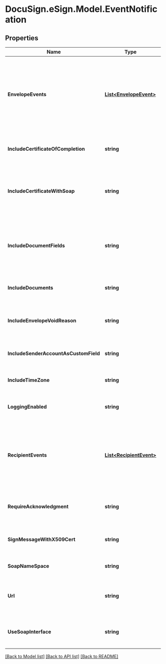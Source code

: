 # DocuSign.eSign.Model.EventNotification
## Properties

Name | Type | Description | Notes
------------ | ------------- | ------------- | -------------
**EnvelopeEvents** | [**List&lt;EnvelopeEvent&gt;**](EnvelopeEvent.md) | A list of envelope-level event statuses that will trigger Connect to send updates to the endpoint specified in the &#x60;url&#x60; property.   To receive notifications, you must include either an &#x60;envelopeEvents&#x60; node or a &#x60;recipientEvents&#x60; node. You do not need to specify both. | [optional] 
**IncludeCertificateOfCompletion** | **string** | When set to **true**, the Connect Service includes the Certificate of Completion with completed envelopes.  | [optional] 
**IncludeCertificateWithSoap** | **string** | When set to **true**, this tells the Connect service to send the DocuSign signedby certificate as part of the outgoing SOAP xml. This appears in the XML as wsse:BinarySecurityToken. | [optional] 
**IncludeDocumentFields** | **string** | When set to **true**, the Document Fields associated with envelope documents are included in the data. Document Fields are optional custom name-value pairs added to documents using the API.  | [optional] 
**IncludeDocuments** | **string** | When set to **true**, the PDF documents are included in the message along with the updated XML.  | [optional] 
**IncludeEnvelopeVoidReason** | **string** | When set to **true**, this tells the Connect Service to include the void reason, as entered by the person that voided the envelope, in the message.  | [optional] 
**IncludeSenderAccountAsCustomField** | **string** | When set to **true**, the sender account ID is included as a envelope custom field in the data.  | [optional] 
**IncludeTimeZone** | **string** | When set to **true**, the envelope time zone information is included in the message.  | [optional] 
**LoggingEnabled** | **string** | When set to **true**, logging is turned on for envelope events on the Web Console Connect page.  | [optional] 
**RecipientEvents** | [**List&lt;RecipientEvent&gt;**](RecipientEvent.md) | A list of recipient event statuses that will trigger Connect to send updates to   the endpoint specified in the url property.  To receive notifications, you must include either an &#x60;envelopeEvents&#x60; node or a &#x60;recipientEvents&#x60; node. You do not need to specify both. | [optional] 
**RequireAcknowledgment** | **string** | When set to **true**, the DocuSign Connect service checks that the message was received and retries on failures.  | [optional] 
**SignMessageWithX509Cert** | **string** | When set to **true**, messages are signed with an X509 certificate. This provides support for 2-way SSL in the envelope.  | [optional] 
**SoapNameSpace** | **string** | This lists the namespace in the SOAP listener provided. | [optional] 
**Url** | **string** | Specifies the endpoint to which envelope updates are sent. Udpates are sent as XML unless &#x60;useSoapInterface&#x60; property is set to **true**. | [optional] 
**UseSoapInterface** | **string** | When set to **true**, this tells the Connect service that the user&#39;s endpoint has implemented a SOAP interface.  | [optional] 

[[Back to Model list]](../README.md#documentation-for-models) [[Back to API list]](../README.md#documentation-for-api-endpoints) [[Back to README]](../README.md)

